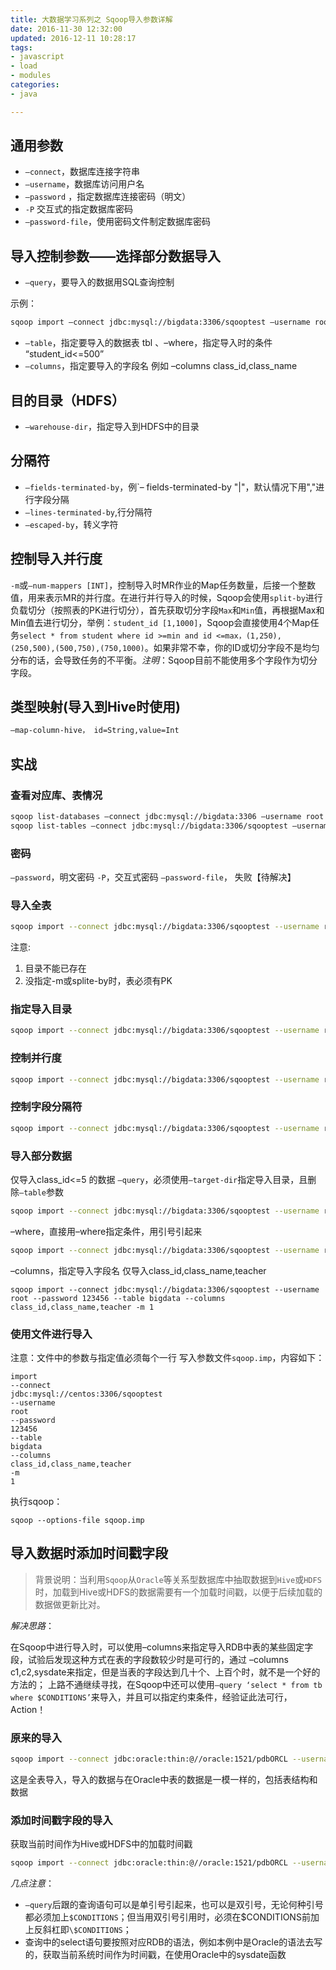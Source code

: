 ```yaml
---
title: 大数据学习系列之 Sqoop导入参数详解
date: 2016-11-30 12:32:00
updated: 2016-12-11 10:28:17
tags: 
- javascript
- load
- modules
categories: 
- java

---
```

## 通用参数

 - `–connect`，数据库连接字符串
 - `–username`，数据库访问用户名
 - `–password` ，指定数据库连接密码（明文）
 - `-P` 交互式的指定数据库密码
 - `–password-file`，使用密码文件制定数据库密码

## 导入控制参数——选择部分数据导入

 - `–query`，要导入的数据用SQL查询控制

示例：
```bash
sqoop import –connect jdbc:mysql://bigdata:3306/sqooptest –username root –password 123456 –query "select * from sqoop where student_id<=500 AND $CONDITION"
```
 - `–table`，指定要导入的数据表 tbl 、–where，指定导入时的条件 “student_id<=500”
 - `–columns`，指定要导入的字段名 例如 –columns class_id,class_name

## 目的目录（HDFS）


<!--more-->


 - `–warehouse-dir`，指定导入到HDFS中的目录

## 分隔符

 - `–fields-terminated-by`，例`– fields-terminated-by "|"，默认情况下用","进行字段分隔
 - `–lines-terminated-by`,行分隔符
 - `–escaped-by`，转义字符

## 控制导入并行度

`-m`或`–num-mappers [INT]`，控制导入时MR作业的Map任务数量，后接一个整数值，用来表示MR的并行度。在进行并行导入的时候，Sqoop会使用`split-by`进行负载切分（按照表的PK进行切分），首先获取切分字段`Max`和`Min`值，再根据Max和Min值去进行切分，举例：`student_id [1,1000]`，Sqoop会直接使用4个Map任务`select * from student where id >=min and id <=max，(1,250),(250,500),(500,750),(750,1000)`。如果非常不幸，你的ID或切分字段不是均匀分布的话，会导致任务的不平衡。*注明*：Sqoop目前不能使用多个字段作为切分字段。

## 类型映射(导入到Hive时使用)

```bash
–map-column-hive， id=String,value=Int
```
## 实战

### 查看对应库、表情况
```bash
sqoop list-databases –connect jdbc:mysql://bigdata:3306 –username root –password 123456 
sqoop list-tables –connect jdbc:mysql://bigdata:3306/sqooptest –username root –password 123456
```
###  密码

`–password`，明文密码 
`-P`，交互式密码 
`–password-file`， 失败【待解决】

### 导入全表
```bash
sqoop import --connect jdbc:mysql://bigdata:3306/sqooptest --username root --password 123456 --table bigdata
```
注意: 

 1. 目录不能已存在
 2. 没指定-m或splite-by时，表必须有PK

### 指定导入目录
```bash
sqoop import --connect jdbc:mysql://bigdata:3306/sqooptest --username root --password 123456 --table bigdata --warehouse-dir /sqoopim
```
### 控制并行度
```bash
sqoop import --connect jdbc:mysql://bigdata:3306/sqooptest --username root --password 123456 --table bigdata -m 2
```
### 控制字段分隔符
```bash
sqoop import --connect jdbc:mysql://bigdata:3306/sqooptest --username root --password 123456 --table bigdata -m 2 –fields-terminated-by "|"
```
### 导入部分数据

仅导入class_id<=5 的数据 
`–query`，必须使用`–target-dir`指定导入目录，且删除`–table`参数
```bash
sqoop import --connect jdbc:mysql://bigdata:3306/sqooptest --username root --password 123456 --query "select * from bigdata where class_id<=5 and \$CONDITIONS" -m 1 --target-dir /user/root/bigdata
```
–where，直接用–where指定条件，用引号引起来
```bash
sqoop import --connect jdbc:mysql://bigdata:3306/sqooptest --username root --password 123456 --table bigdata --where "class_id<=5" -m 1
```
–columns，指定导入字段名 
仅导入class_id,class_name,teacher
```
sqoop import --connect jdbc:mysql://bigdata:3306/sqooptest --username root --password 123456 --table bigdata --columns class_id,class_name,teacher -m 1
```
### 使用文件进行导入

注意：文件中的参数与指定值必须每个一行 
写入参数文件`sqoop.imp`，内容如下：
```
import
--connect
jdbc:mysql://centos:3306/sqooptest
--username
root
--password
123456
--table
bigdata
--columns
class_id,class_name,teacher
-m
1
```
执行sqoop：
```
sqoop --options-file sqoop.imp
```

## 导入数据时添加时间戳字段

> 背景说明：当利用`Sqoop`从`Oracle`等关系型数据库中抽取数据到`Hive`或`HDFS`时，加载到Hive或HDFS的数据需要有一个加载时间戳，以便于后续加载的数据做更新比对。

*解决思路*：

在Sqoop中进行导入时，可以使用–columns来指定导入RDB中表的某些固定字段，试验后发现这种方式在表的字段数较少时是可行的，通过 –columns c1,c2,sysdate来指定，但是当表的字段达到几十个、上百个时，就不是一个好的方法的；
上路不通继续寻找，在Sqoop中还可以使用`–query ‘select * from tb where $CONDITIONS’`来导入，并且可以指定约束条件，经验证此法可行，Action！

### 原来的导入
```bash
sqoop import --connect jdbc:oracle:thin:@//oracle:1521/pdbORCL --username mars --password-file mars.pwd --table TBL --null-string '\\N' --null-non-string '\\N' --target-dir /user/hive/warehouse/mars/TBL -m 1
```
这是全表导入，导入的数据与在Oracle中表的数据是一模一样的，包括表结构和数据

### 添加时间戳字段的导入

获取当前时间作为Hive或HDFS中的加载时间戳
```bash
sqoop import --connect jdbc:oracle:thin:@//oracle:1521/pdbORCL --username mars --password-file mars.pwd --query "select TBL.*,sysdate from TBL where id > 5 AND \$CONDITIONS" --null-string '\\N' --null-non-string '\\N' --target-dir /user/hive/warehouse/mars/TBL -m 1
```
*几点注意*：

 - `–query`后跟的查询语句可以是单引号引起来，也可以是双引号，无论何种引号都必须加上`$CONDITIONS`；但当用双引号引用时，必须在$CONDITIONS前加上反斜杠即`\$CONDITIONS`；
 - 查询中的select语句要按照对应RDB的语法，例如本例中是Oracle的语法去写的，获取当前系统时间作为时间戳，在使用Oracle中的sysdate函数